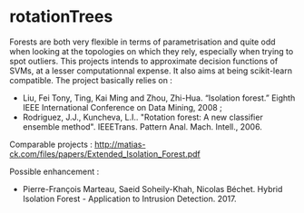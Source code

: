 # rotationTrees

Forests are both very flexible in terms of parametrisation and quite odd when looking at the topologies on which they rely,
especially when trying to spot outliers. This projects intends to approximate decision functions of SVMs, at a lesser
computationnal expense. It also aims at being scikit-learn compatible.
The project basically relies on :
- Liu, Fei Tony, Ting, Kai Ming and Zhou, Zhi-Hua. “Isolation forest.” Eighth IEEE International Conference on Data Mining, 2008 ;
- Rodriguez, J.J., Kuncheva, L.I..  "Rotation forest:  A new classifier ensemble method".  IEEETrans. Pattern Anal. Mach. Intell., 2006.

Comparable projects :
http://matias-ck.com/files/papers/Extended_Isolation_Forest.pdf

Possible enhancement :
- Pierre-François Marteau, Saeid Soheily-Khah, Nicolas Béchet. Hybrid Isolation Forest - Application to Intrusion Detection. 2017. <hal-01520720>
